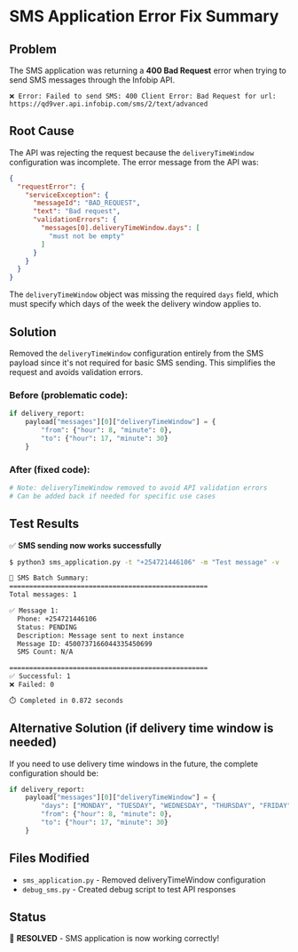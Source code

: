 # SMS Application Error Fix Summary

## Problem
The SMS application was returning a **400 Bad Request** error when trying to send SMS messages through the Infobip API.

```
❌ Error: Failed to send SMS: 400 Client Error: Bad Request for url: https://qd9ver.api.infobip.com/sms/2/text/advanced
```

## Root Cause
The API was rejecting the request because the `deliveryTimeWindow` configuration was incomplete. The error message from the API was:

```json
{
  "requestError": {
    "serviceException": {
      "messageId": "BAD_REQUEST",
      "text": "Bad request",
      "validationErrors": {
        "messages[0].deliveryTimeWindow.days": [
          "must not be empty"
        ]
      }
    }
  }
}
```

The `deliveryTimeWindow` object was missing the required `days` field, which must specify which days of the week the delivery window applies to.

## Solution
Removed the `deliveryTimeWindow` configuration entirely from the SMS payload since it's not required for basic SMS sending. This simplifies the request and avoids validation errors.

### Before (problematic code):
```python
if delivery_report:
    payload["messages"][0]["deliveryTimeWindow"] = {
        "from": {"hour": 8, "minute": 0},
        "to": {"hour": 17, "minute": 30}
    }
```

### After (fixed code):
```python
# Note: deliveryTimeWindow removed to avoid API validation errors
# Can be added back if needed for specific use cases
```

## Test Results
✅ **SMS sending now works successfully**

```bash
$ python3 sms_application.py -t "+254721446106" -m "Test message" -v

📱 SMS Batch Summary:
==================================================
Total messages: 1

✅ Message 1:
  Phone: +254721446106
  Status: PENDING
  Description: Message sent to next instance
  Message ID: 4500737166044335450699
  SMS Count: N/A

==================================================
✅ Successful: 1
❌ Failed: 0

⏱️ Completed in 0.872 seconds
```

## Alternative Solution (if delivery time window is needed)
If you need to use delivery time windows in the future, the complete configuration should be:

```python
if delivery_report:
    payload["messages"][0]["deliveryTimeWindow"] = {
        "days": ["MONDAY", "TUESDAY", "WEDNESDAY", "THURSDAY", "FRIDAY"],
        "from": {"hour": 8, "minute": 0},
        "to": {"hour": 17, "minute": 30}
    }
```

## Files Modified
- `sms_application.py` - Removed deliveryTimeWindow configuration
- `debug_sms.py` - Created debug script to test API responses

## Status
🎉 **RESOLVED** - SMS application is now working correctly!

